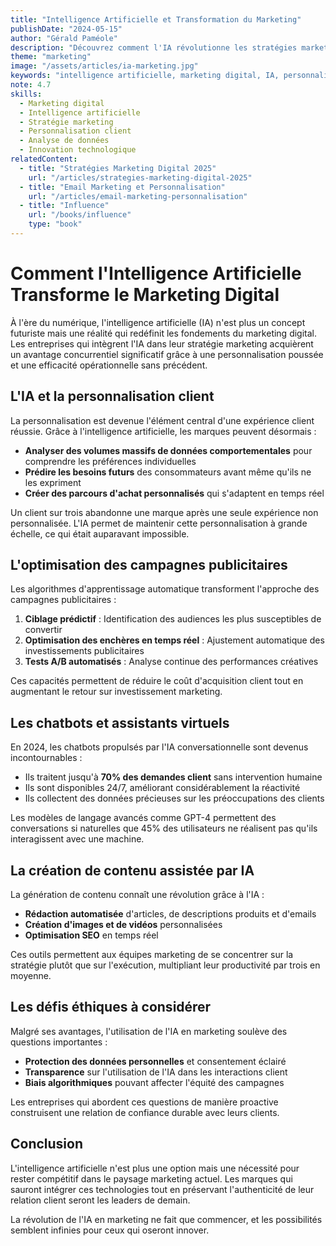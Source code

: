 ```yaml
---
title: "Intelligence Artificielle et Transformation du Marketing"
publishDate: "2024-05-15"
author: "Gérald Paméole"
description: "Découvrez comment l'IA révolutionne les stratégies marketing et offre de nouvelles opportunités pour les entreprises en 2024."
theme: "marketing"
image: "/assets/articles/ia-marketing.jpg"
keywords: "intelligence artificielle, marketing digital, IA, personnalisation client, chatbots, génération de contenu, transformation digitale, marketing automation"
note: 4.7
skills:
  - Marketing digital
  - Intelligence artificielle
  - Stratégie marketing
  - Personnalisation client
  - Analyse de données
  - Innovation technologique
relatedContent:
  - title: "Stratégies Marketing Digital 2025"
    url: "/articles/strategies-marketing-digital-2025"
  - title: "Email Marketing et Personnalisation"
    url: "/articles/email-marketing-personnalisation"
  - title: "Influence"
    url: "/books/influence"
    type: "book"
---
```


# Comment l'Intelligence Artificielle Transforme le Marketing Digital

À l'ère du numérique, l'intelligence artificielle (IA) n'est plus un concept futuriste mais une réalité qui redéfinit les fondements du marketing digital. Les entreprises qui intègrent l'IA dans leur stratégie marketing acquièrent un avantage concurrentiel significatif grâce à une personnalisation poussée et une efficacité opérationnelle sans précédent.

## L'IA et la personnalisation client

La personnalisation est devenue l'élément central d'une expérience client réussie. Grâce à l'intelligence artificielle, les marques peuvent désormais :

- **Analyser des volumes massifs de données comportementales** pour comprendre les préférences individuelles
- **Prédire les besoins futurs** des consommateurs avant même qu'ils ne les expriment
- **Créer des parcours d'achat personnalisés** qui s'adaptent en temps réel

Un client sur trois abandonne une marque après une seule expérience non personnalisée. L'IA permet de maintenir cette personnalisation à grande échelle, ce qui était auparavant impossible.

## L'optimisation des campagnes publicitaires

Les algorithmes d'apprentissage automatique transforment l'approche des campagnes publicitaires :

1. **Ciblage prédictif** : Identification des audiences les plus susceptibles de convertir
2. **Optimisation des enchères en temps réel** : Ajustement automatique des investissements publicitaires
3. **Tests A/B automatisés** : Analyse continue des performances créatives

Ces capacités permettent de réduire le coût d'acquisition client tout en augmentant le retour sur investissement marketing.

## Les chatbots et assistants virtuels

En 2024, les chatbots propulsés par l'IA conversationnelle sont devenus incontournables :

- Ils traitent jusqu'à **70% des demandes client** sans intervention humaine
- Ils sont disponibles 24/7, améliorant considérablement la réactivité
- Ils collectent des données précieuses sur les préoccupations des clients

Les modèles de langage avancés comme GPT-4 permettent des conversations si naturelles que 45% des utilisateurs ne réalisent pas qu'ils interagissent avec une machine.

## La création de contenu assistée par IA

La génération de contenu connaît une révolution grâce à l'IA :

- **Rédaction automatisée** d'articles, de descriptions produits et d'emails
- **Création d'images et de vidéos** personnalisées
- **Optimisation SEO** en temps réel

Ces outils permettent aux équipes marketing de se concentrer sur la stratégie plutôt que sur l'exécution, multipliant leur productivité par trois en moyenne.

## Les défis éthiques à considérer

Malgré ses avantages, l'utilisation de l'IA en marketing soulève des questions importantes :

- **Protection des données personnelles** et consentement éclairé
- **Transparence** sur l'utilisation de l'IA dans les interactions client
- **Biais algorithmiques** pouvant affecter l'équité des campagnes

Les entreprises qui abordent ces questions de manière proactive construisent une relation de confiance durable avec leurs clients.

## Conclusion

L'intelligence artificielle n'est plus une option mais une nécessité pour rester compétitif dans le paysage marketing actuel. Les marques qui sauront intégrer ces technologies tout en préservant l'authenticité de leur relation client seront les leaders de demain.

La révolution de l'IA en marketing ne fait que commencer, et les possibilités semblent infinies pour ceux qui oseront innover.
